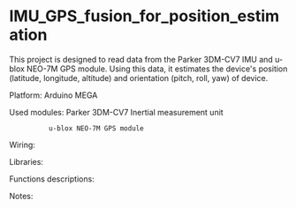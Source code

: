 # IMU_GPS_fusion_for_position_estimation
This project is designed to read data from the Parker 3DM-CV7 IMU and u-blox NEO-7M GPS module. Using this data, it estimates the device's position (latitude, longitude, altitude) and orientation (pitch, roll, yaw) of device.

Platform: Arduino MEGA

Used modules: Parker 3DM-CV7 Inertial measurement unit
              
              u-blox NEO-7M GPS module
              
Wiring:

Libraries:

Functions descriptions:

Notes:
